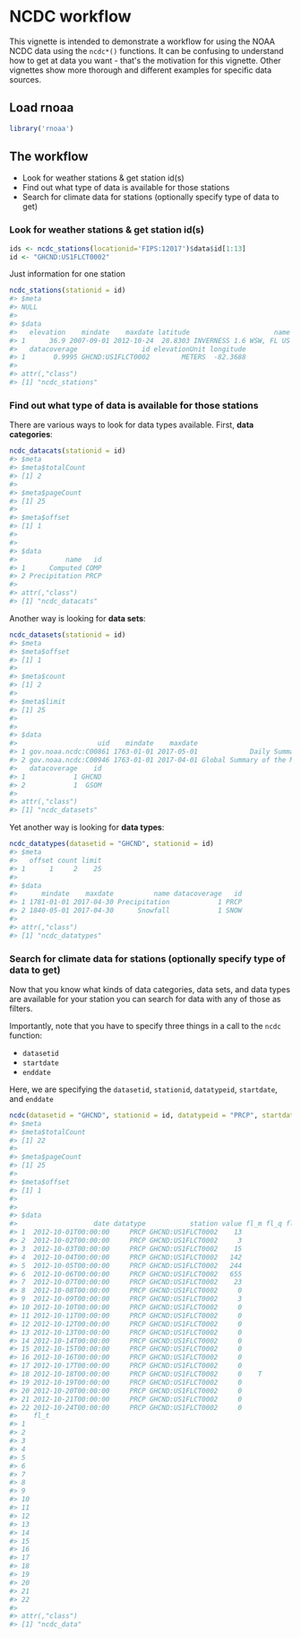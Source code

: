 <!--
%\VignetteEngine{knitr::knitr}
%\VignetteIndexEntry{ncdc workflow}
%\VignetteEncoding{UTF-8}
-->



NCDC workflow
======

This vignette is intended to demonstrate a workflow for using the NOAA NCDC data using the `ncdc*()` functions. It can be confusing to understand how to get at data you want - that's the motivation for this vignette. Other vignettes show more thorough and different examples for specific data sources.


## Load rnoaa


```r
library('rnoaa')
```

## The workflow

* Look for weather stations & get station id(s)
* Find out what type of data is available for those stations
* Search for climate data for stations (optionally specify type of data to get)

### Look for weather stations & get station id(s)



```r
ids <- ncdc_stations(locationid='FIPS:12017')$data$id[1:13]
id <- "GHCND:US1FLCT0002"
```

Just information for one station


```r
ncdc_stations(stationid = id)
#> $meta
#> NULL
#> 
#> $data
#>   elevation    mindate    maxdate latitude                     name
#> 1      36.9 2007-09-01 2012-10-24  28.8303 INVERNESS 1.6 WSW, FL US
#>   datacoverage                id elevationUnit longitude
#> 1       0.9995 GHCND:US1FLCT0002        METERS  -82.3688
#> 
#> attr(,"class")
#> [1] "ncdc_stations"
```


### Find out what type of data is available for those stations

There are various ways to look for data types available. First, __data categories__:


```r
ncdc_datacats(stationid = id)
#> $meta
#> $meta$totalCount
#> [1] 2
#> 
#> $meta$pageCount
#> [1] 25
#> 
#> $meta$offset
#> [1] 1
#> 
#> 
#> $data
#>            name   id
#> 1      Computed COMP
#> 2 Precipitation PRCP
#> 
#> attr(,"class")
#> [1] "ncdc_datacats"
```

Another way is looking for __data sets__:


```r
ncdc_datasets(stationid = id)
#> $meta
#> $meta$offset
#> [1] 1
#> 
#> $meta$count
#> [1] 2
#> 
#> $meta$limit
#> [1] 25
#> 
#> 
#> $data
#>                    uid    mindate    maxdate                        name
#> 1 gov.noaa.ncdc:C00861 1763-01-01 2017-05-01             Daily Summaries
#> 2 gov.noaa.ncdc:C00946 1763-01-01 2017-04-01 Global Summary of the Month
#>   datacoverage    id
#> 1            1 GHCND
#> 2            1  GSOM
#> 
#> attr(,"class")
#> [1] "ncdc_datasets"
```

Yet another way is looking for __data types__:


```r
ncdc_datatypes(datasetid = "GHCND", stationid = id)
#> $meta
#>   offset count limit
#> 1      1     2    25
#> 
#> $data
#>      mindate    maxdate          name datacoverage   id
#> 1 1781-01-01 2017-04-30 Precipitation            1 PRCP
#> 2 1840-05-01 2017-04-30      Snowfall            1 SNOW
#> 
#> attr(,"class")
#> [1] "ncdc_datatypes"
```

### Search for climate data for stations (optionally specify type of data to get)

Now that you know what kinds of data categories, data sets, and data types are available for your station you can search for data with any of those as filters.

Importantly, note that you have to specify three things in a call to the `ncdc` function:

* `datasetid`
* `startdate`
* `enddate`

Here, we are specifying the `datasetid`, `stationid`, `datatypeid`, `startdate`, and `enddate`


```r
ncdc(datasetid = "GHCND", stationid = id, datatypeid = "PRCP", startdate = "2012-10-01", enddate = "2013-01-01")
#> $meta
#> $meta$totalCount
#> [1] 22
#> 
#> $meta$pageCount
#> [1] 25
#> 
#> $meta$offset
#> [1] 1
#> 
#> 
#> $data
#>                   date datatype           station value fl_m fl_q fl_so
#> 1  2012-10-01T00:00:00     PRCP GHCND:US1FLCT0002    13               N
#> 2  2012-10-02T00:00:00     PRCP GHCND:US1FLCT0002     3               N
#> 3  2012-10-03T00:00:00     PRCP GHCND:US1FLCT0002    15               N
#> 4  2012-10-04T00:00:00     PRCP GHCND:US1FLCT0002   142               N
#> 5  2012-10-05T00:00:00     PRCP GHCND:US1FLCT0002   244               N
#> 6  2012-10-06T00:00:00     PRCP GHCND:US1FLCT0002   655               N
#> 7  2012-10-07T00:00:00     PRCP GHCND:US1FLCT0002    23               N
#> 8  2012-10-08T00:00:00     PRCP GHCND:US1FLCT0002     0               N
#> 9  2012-10-09T00:00:00     PRCP GHCND:US1FLCT0002     3               N
#> 10 2012-10-10T00:00:00     PRCP GHCND:US1FLCT0002     0               N
#> 11 2012-10-11T00:00:00     PRCP GHCND:US1FLCT0002     0               N
#> 12 2012-10-12T00:00:00     PRCP GHCND:US1FLCT0002     0               N
#> 13 2012-10-13T00:00:00     PRCP GHCND:US1FLCT0002     0               N
#> 14 2012-10-14T00:00:00     PRCP GHCND:US1FLCT0002     0               N
#> 15 2012-10-15T00:00:00     PRCP GHCND:US1FLCT0002     0               N
#> 16 2012-10-16T00:00:00     PRCP GHCND:US1FLCT0002     0               N
#> 17 2012-10-17T00:00:00     PRCP GHCND:US1FLCT0002     0               N
#> 18 2012-10-18T00:00:00     PRCP GHCND:US1FLCT0002     0    T          N
#> 19 2012-10-19T00:00:00     PRCP GHCND:US1FLCT0002     0               N
#> 20 2012-10-20T00:00:00     PRCP GHCND:US1FLCT0002     0               N
#> 21 2012-10-21T00:00:00     PRCP GHCND:US1FLCT0002     0               N
#> 22 2012-10-24T00:00:00     PRCP GHCND:US1FLCT0002     0               N
#>    fl_t
#> 1      
#> 2      
#> 3      
#> 4      
#> 5      
#> 6      
#> 7      
#> 8      
#> 9      
#> 10     
#> 11     
#> 12     
#> 13     
#> 14     
#> 15     
#> 16     
#> 17     
#> 18     
#> 19     
#> 20     
#> 21     
#> 22     
#> 
#> attr(,"class")
#> [1] "ncdc_data"
```
